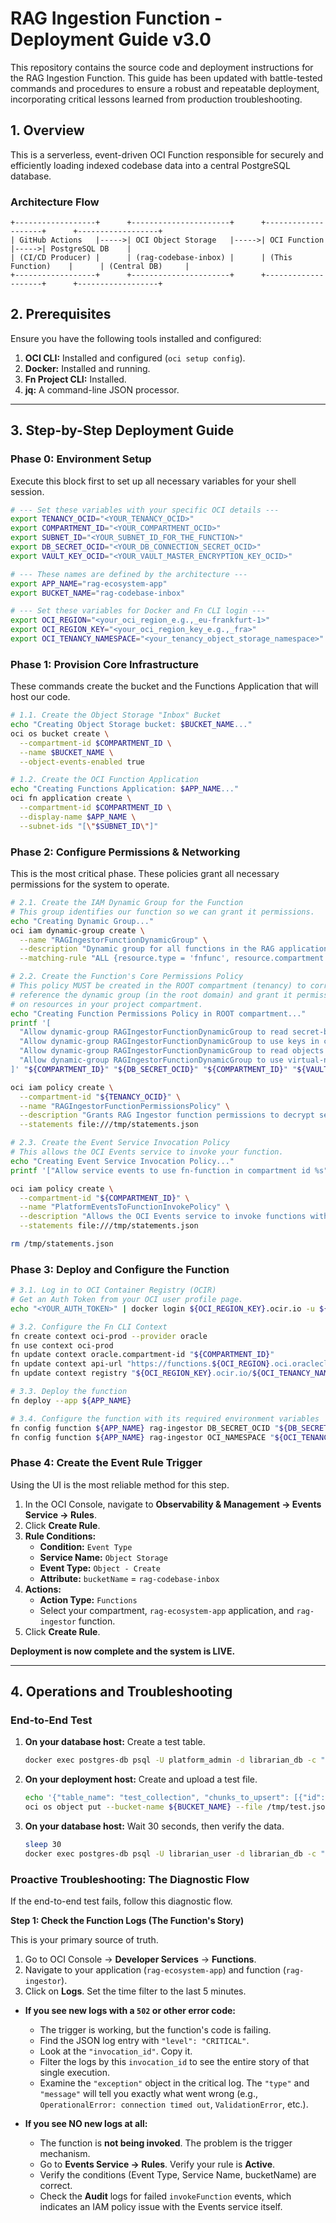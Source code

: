 # RAG Ingestion Function - Deployment Guide v3.0 

This repository contains the source code and deployment instructions for the RAG Ingestion Function. This guide has been updated with battle-tested commands and procedures to ensure a robust and repeatable deployment, incorporating critical lessons learned from production troubleshooting.

## 1. Overview

This is a serverless, event-driven OCI Function responsible for securely and efficiently loading indexed codebase data into a central PostgreSQL database.

### Architecture Flow
```
+------------------+      +----------------------+      +--------------------+      +------------------+
| GitHub Actions   |----->| OCI Object Storage   |----->| OCI Function       |----->| PostgreSQL DB    |
| (CI/CD Producer) |      | (rag-codebase-inbox) |      | (This Function)    |      | (Central DB)     |
+------------------+      +----------------------+      +--------------------+      +------------------+
```

## 2. Prerequisites

Ensure you have the following tools installed and configured:
1.  **OCI CLI:** Installed and configured (`oci setup config`).
2.  **Docker:** Installed and running.
3.  **Fn Project CLI:** Installed.
4.  **jq:** A command-line JSON processor.

---

## 3. Step-by-Step Deployment Guide

### Phase 0: Environment Setup

Execute this block first to set up all necessary variables for your shell session.

```bash
# --- Set these variables with your specific OCI details ---
export TENANCY_OCID="<YOUR_TENANCY_OCID>"
export COMPARTMENT_ID="<YOUR_COMPARTMENT_OCID>"
export SUBNET_ID="<YOUR_SUBNET_ID_FOR_THE_FUNCTION>"
export DB_SECRET_OCID="<YOUR_DB_CONNECTION_SECRET_OCID>"
export VAULT_KEY_OCID="<YOUR_VAULT_MASTER_ENCRYPTION_KEY_OCID>"

# --- These names are defined by the architecture ---
export APP_NAME="rag-ecosystem-app"
export BUCKET_NAME="rag-codebase-inbox"

# --- Set these variables for Docker and Fn CLI login ---
export OCI_REGION="<your_oci_region_e.g.,_eu-frankfurt-1>"
export OCI_REGION_KEY="<your_oci_region_key_e.g.,_fra>"
export OCI_TENANCY_NAMESPACE="<your_tenancy_object_storage_namespace>"
```

### Phase 1: Provision Core Infrastructure

These commands create the bucket and the Functions Application that will host our code.

```bash
# 1.1. Create the Object Storage "Inbox" Bucket
echo "Creating Object Storage bucket: $BUCKET_NAME..."
oci os bucket create \
  --compartment-id $COMPARTMENT_ID \
  --name $BUCKET_NAME \
  --object-events-enabled true

# 1.2. Create the OCI Function Application
echo "Creating Functions Application: $APP_NAME..."
oci fn application create \
  --compartment-id $COMPARTMENT_ID \
  --display-name $APP_NAME \
  --subnet-ids "[\"$SUBNET_ID\"]"
```

### Phase 2: Configure Permissions & Networking

This is the most critical phase. These policies grant all necessary permissions for the system to operate.

```bash
# 2.1. Create the IAM Dynamic Group for the Function
# This group identifies our function so we can grant it permissions.
echo "Creating Dynamic Group..."
oci iam dynamic-group create \
  --name "RAGIngestorFunctionDynamicGroup" \
  --description "Dynamic group for all functions in the RAG application" \
  --matching-rule "ALL {resource.type = 'fnfunc', resource.compartment.id = '$COMPARTMENT_ID'}"

# 2.2. Create the Function's Core Permissions Policy
# This policy MUST be created in the ROOT compartment (tenancy) to correctly
# reference the dynamic group (in the root domain) and grant it permissions
# on resources in your project compartment.
echo "Creating Function Permissions Policy in ROOT compartment..."
printf '[
  "Allow dynamic-group RAGIngestorFunctionDynamicGroup to read secret-bundles in compartment id %s where target.secret.id = ''%s''",
  "Allow dynamic-group RAGIngestorFunctionDynamicGroup to use keys in compartment id %s where target.key.id = ''%s''",
  "Allow dynamic-group RAGIngestorFunctionDynamicGroup to read objects in compartment id %s where target.bucket.name = ''%s''",
  "Allow dynamic-group RAGIngestorFunctionDynamicGroup to use virtual-network-family in compartment id %s"
]' "${COMPARTMENT_ID}" "${DB_SECRET_OCID}" "${COMPARTMENT_ID}" "${VAULT_KEY_OCID}" "${COMPARTMENT_ID}" "${BUCKET_NAME}" "${COMPARTMENT_ID}" > /tmp/statements.json

oci iam policy create \
  --compartment-id "${TENANCY_OCID}" \
  --name "RAGIngestorFunctionPermissionsPolicy" \
  --description "Grants RAG Ingestor function permissions to decrypt secrets, read objects, and use the VCN." \
  --statements file:///tmp/statements.json

# 2.3. Create the Event Service Invocation Policy
# This allows the OCI Events service to invoke your function.
echo "Creating Event Service Invocation Policy..."
printf '["Allow service events to use fn-function in compartment id %s"]' "${COMPARTMENT_ID}" > /tmp/statements.json

oci iam policy create \
  --compartment-id "${COMPARTMENT_ID}" \
  --name "PlatformEventsToFunctionInvokePolicy" \
  --description "Allows the OCI Events service to invoke functions within this compartment." \
  --statements file:///tmp/statements.json

rm /tmp/statements.json
```

### Phase 3: Deploy and Configure the Function

```bash
# 3.1. Log in to OCI Container Registry (OCIR)
# Get an Auth Token from your OCI user profile page.
echo "<YOUR_AUTH_TOKEN>" | docker login ${OCI_REGION_KEY}.ocir.io -u ${OCI_TENANCY_NAMESPACE}/<your-oci-username> --password-stdin

# 3.2. Configure the Fn CLI Context
fn create context oci-prod --provider oracle
fn use context oci-prod
fn update context oracle.compartment-id "${COMPARTMENT_ID}"
fn update context api-url "https://functions.${OCI_REGION}.oci.oraclecloud.com"
fn update context registry "${OCI_REGION_KEY}.ocir.io/${OCI_TENANCY_NAMESPACE}"

# 3.3. Deploy the function
fn deploy --app ${APP_NAME}

# 3.4. Configure the function with its required environment variables
fn config function ${APP_NAME} rag-ingestor DB_SECRET_OCID "${DB_SECRET_OCID}"
fn config function ${APP_NAME} rag-ingestor OCI_NAMESPACE "${OCI_TENANCY_NAMESPACE}"
```

### Phase 4: Create the Event Rule Trigger

Using the UI is the most reliable method for this step.
1.  In the OCI Console, navigate to **Observability & Management -> Events Service -> Rules**.
2.  Click **Create Rule**.
3.  **Rule Conditions:**
    *   **Condition:** `Event Type`
    *   **Service Name:** `Object Storage`
    *   **Event Type:** `Object - Create`
    *   **Attribute:** `bucketName` = `rag-codebase-inbox`
4.  **Actions:**
    *   **Action Type:** `Functions`
    *   Select your compartment, `rag-ecosystem-app` application, and `rag-ingestor` function.
5.  Click **Create Rule**.

**Deployment is now complete and the system is LIVE.**

---

## 4. Operations and Troubleshooting

### End-to-End Test

1.  **On your database host:** Create a test table.
    ```bash
    docker exec postgres-db psql -U platform_admin -d librarian_db -c "CREATE TABLE IF NOT EXISTS test_collection (id TEXT PRIMARY KEY, content TEXT, metadata JSONB, embedding vector(3));"
    ```
2.  **On your deployment host:** Create and upload a test file.
    ```bash
    echo '{"table_name": "test_collection", "chunks_to_upsert": [{"id": "test-id-123", "document": "def test(): pass", "metadata": {"source": "test.py"}, "embedding": [0.1,0.2,0.3]}]}' | gzip > /tmp/test.json.gz
    oci os object put --bucket-name ${BUCKET_NAME} --file /tmp/test.json.gz --name "manual-test.json.gz"
    ```
3.  **On your database host:** Wait 30 seconds, then verify the data.
    ```bash
    sleep 30
    docker exec postgres-db psql -U librarian_user -d librarian_db -c "SELECT * FROM test_collection;"
    ```

### **Proactive Troubleshooting: The Diagnostic Flow**

If the end-to-end test fails, follow this diagnostic flow.

**Step 1: Check the Function Logs (The Function's Story)**

This is your primary source of truth.
1.  Go to OCI Console -> **Developer Services** -> **Functions**.
2.  Navigate to your application (`rag-ecosystem-app`) and function (`rag-ingestor`).
3.  Click on **Logs**. Set the time filter to the last 5 minutes.

*   **If you see new logs with a `502` or other error code:**
    *   The trigger is working, but the function's code is failing.
    *   Find the JSON log entry with `"level": "CRITICAL"`.
    *   Look at the `"invocation_id"`. Copy it.
    *   Filter the logs by this `invocation_id` to see the entire story of that single execution.
    *   Examine the `"exception"` object in the critical log. The `"type"` and `"message"` will tell you exactly what went wrong (e.g., `OperationalError: connection timed out`, `ValidationError`, etc.).

*   **If you see NO new logs at all:**
    *   The function is **not being invoked**. The problem is the trigger mechanism.
    *   Go to **Events Service -> Rules**. Verify your rule is **Active**.
    *   Verify the conditions (Event Type, Service Name, bucketName) are correct.
    *   Check the **Audit** logs for failed `invokeFunction` events, which indicates an IAM policy issue with the Events service itself.